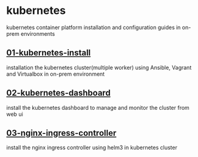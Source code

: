 # kubernetes

kubernetes container platform installation and configuration guides in on-prem environments

## [01-kubernetes-install](01-kubernetes-install#section)

installation the kubernetes cluster(multiple worker) using Ansible, Vagrant and Virtualbox in on-prem environment

## [02-kubernetes-dashboard](02-kubernetes-dashboard#section)

install the kubernetes dashboard to manage and monitor the cluster from web ui

## [03-nginx-ingress-controller](03-nginx-ingress-controller#section)

install the nginx ingress controller using helm3 in kubernetes cluster
